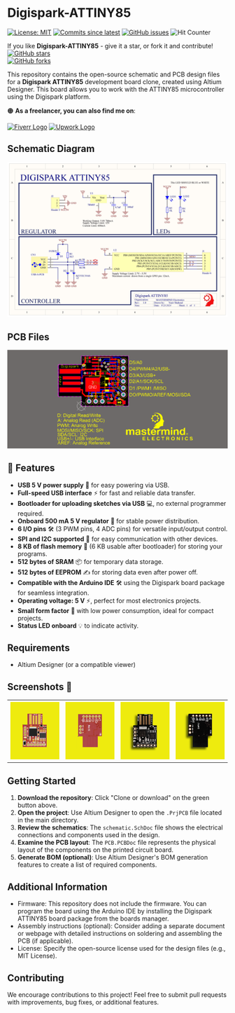 # Digispark-ATTINY85
[![License: MIT](https://img.shields.io/badge/License-MIT-green.svg)](https://opensource.org/licenses/MIT) 
[![Commits since latest](https://img.shields.io/github/commits-since/yasir-shahzad/Digispark-ATTINY85/latest)](https://github.com/yasir-shahzad/Digispark-ATTINY85/commits/master) 
[![GitHub issues](https://img.shields.io/github/issues/yasir-shahzad/Digispark-ATTINY85.svg)](https://github.com/yasir-shahzad/Digispark-ATTINY85/issues) 
![Hit Counter](https://visitor-badge.laobi.icu/badge?page_id=yasir-shahzad_Digispark-ATTINY85)

If you like **Digispark-ATTINY85** - give it a star, or fork it and contribute!  
[![GitHub stars](https://img.shields.io/github/stars/yasir-shahzad/Digispark-ATTINY85.svg?style=social&label=Star)](https://github.com/yasir-shahzad/Digispark-ATTINY85/stargazers)  
[![GitHub forks](https://img.shields.io/github/forks/yasir-shahzad/Digispark-ATTINY85.svg?style=social&label=Fork)](https://github.com/yasir-shahzad/Digispark-ATTINY85/network)

This repository contains the open-source schematic and PCB design files for a **Digispark ATTINY85** development board clone, created using Altium Designer. This board allows you to work with the ATTINY85 microcontroller using the Digispark platform.

🟠 **As a freelancer, you can also find me on**:

[![Fiverr Logo](https://img.shields.io/static/v1?message=Fiverr&logo=fiverr&label=&color=1DBF73&logoColor=white&labelColor=&style=for-the-badge)](https://www.fiverr.com/maker_shihab) [![Upwork Logo](https://img.shields.io/static/v1?message=Upwork&logo=upwork&label=&color=6FDA44&logoColor=white&labelColor=&style=for-the-badge)](https://www.upwork.com/freelancers/~01463e018a3c2ff216)



## Schematic Diagram
![Schematic Diagram](https://github.com/yasir-shahzad/Digispark-ATTINY85/blob/master/images/Schematic.png)

## PCB Files
![PCB Board](https://github.com/yasir-shahzad/Digispark-ATTINY85/blob/master/images/PCB.png)

## 🌟 Features

-  **USB 5 V power supply** 🔌 for easy powering via USB.
-  **Full-speed USB interface** ⚡️ for fast and reliable data transfer.
-  **Bootloader for uploading sketches via USB** 💻, no external programmer required.
-  **Onboard 500 mA 5 V regulator** 🔋 for stable power distribution.
-  **6 I/O pins** 🛠️ (3 PWM pins, 4 ADC pins) for versatile input/output control.
-  **SPI and I2C supported** 🔗 for easy communication with other devices.
-  **8 KB of flash memory** 💾 (6 KB usable after bootloader) for storing your programs.
-  **512 bytes of SRAM** 📦 for temporary data storage.
-  **512 bytes of EEPROM** ✍️ for storing data even after power off.
-  **Compatible with the Arduino IDE** 🛠️ using the Digispark board package for seamless integration.
-  **Operating voltage: 5 V** ⚡️, perfect for most electronics projects.
-  **Small form factor** 📏 with low power consumption, ideal for compact projects.
-  **Status LED onboard** 💡 to indicate activity.



## Requirements

- Altium Designer (or a compatible viewer)

## Screenshots :eyes:

<table>
  <tr>
    <th>
        <a href="images/Top3D.png" target="_blank">
        <img src='images/Top3D.png' width='200px' alt='Top 3D View' /> </a>
    </th>
    <th>
        <a href="images/Bottom3D.png" target="_blank">
        <img src='images/Bottom3D.png' width='200px' alt='Bottom 3D View' /> </a>
    </th>  
    <th>
        <a href="images/Top_Layout.png" target="_blank">
        <img src='images/Top_Layout.png' width='200px' alt='Top Layout' /> </a>
    </th>
    <th>
        <a href="images/Bottom_Layout.png" target="_blank">
        <img src='images/Bottom_Layout.png' width='200px' alt='Bottom Layout' /> </a>
    </th>
  </tr>
</table>

## Getting Started

1. **Download the repository**: Click "Clone or download" on the green button above.
2. **Open the project**: Use Altium Designer to open the `.PrjPCB` file located in the main directory.
3. **Review the schematics**: The `schematic.SchDoc` file shows the electrical connections and components used in the design.
4. **Examine the PCB layout**: The `PCB.PCBDoc` file represents the physical layout of the components on the printed circuit board.
5. **Generate BOM (optional)**: Use Altium Designer's BOM generation features to create a list of required components.

## Additional Information

- Firmware: This repository does not include the firmware. You can program the board using the Arduino IDE by installing the Digispark ATTINY85 board package from the boards manager.
- Assembly instructions (optional): Consider adding a separate document or webpage with detailed instructions on soldering and assembling the PCB (if applicable).
- License: Specify the open-source license used for the design files (e.g., MIT License).

## Contributing

We encourage contributions to this project! Feel free to submit pull requests with improvements, bug fixes, or additional features.
